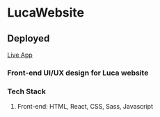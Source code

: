 # LucaWebsite

## Deployed ##
[Live App](https://lianakeys.github.io/LucaWebsite/)

### __Front-end UI/UX design for Luca website__

### __Tech Stack__    

1) Front-end: HTML, React, CSS, Sass, Javascript

